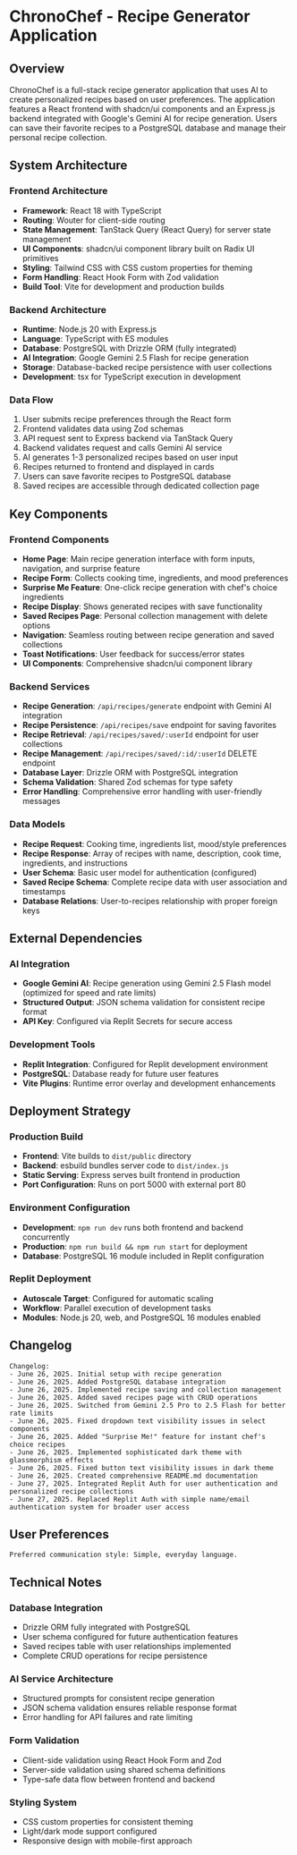 # ChronoChef - Recipe Generator Application

## Overview

ChronoChef is a full-stack recipe generator application that uses AI to create personalized recipes based on user preferences. The application features a React frontend with shadcn/ui components and an Express.js backend integrated with Google's Gemini AI for recipe generation. Users can save their favorite recipes to a PostgreSQL database and manage their personal recipe collection.

## System Architecture

### Frontend Architecture
- **Framework**: React 18 with TypeScript
- **Routing**: Wouter for client-side routing
- **State Management**: TanStack Query (React Query) for server state management
- **UI Components**: shadcn/ui component library built on Radix UI primitives
- **Styling**: Tailwind CSS with CSS custom properties for theming
- **Form Handling**: React Hook Form with Zod validation
- **Build Tool**: Vite for development and production builds

### Backend Architecture
- **Runtime**: Node.js 20 with Express.js
- **Language**: TypeScript with ES modules
- **Database**: PostgreSQL with Drizzle ORM (fully integrated)
- **AI Integration**: Google Gemini 2.5 Flash for recipe generation
- **Storage**: Database-backed recipe persistence with user collections
- **Development**: tsx for TypeScript execution in development

### Data Flow
1. User submits recipe preferences through the React form
2. Frontend validates data using Zod schemas
3. API request sent to Express backend via TanStack Query
4. Backend validates request and calls Gemini AI service
5. AI generates 1-3 personalized recipes based on user input
6. Recipes returned to frontend and displayed in cards
7. Users can save favorite recipes to PostgreSQL database
8. Saved recipes are accessible through dedicated collection page

## Key Components

### Frontend Components
- **Home Page**: Main recipe generation interface with form inputs, navigation, and surprise feature
- **Recipe Form**: Collects cooking time, ingredients, and mood preferences
- **Surprise Me Feature**: One-click recipe generation with chef's choice ingredients
- **Recipe Display**: Shows generated recipes with save functionality
- **Saved Recipes Page**: Personal collection management with delete options
- **Navigation**: Seamless routing between recipe generation and saved collections
- **Toast Notifications**: User feedback for success/error states
- **UI Components**: Comprehensive shadcn/ui component library

### Backend Services
- **Recipe Generation**: `/api/recipes/generate` endpoint with Gemini AI integration
- **Recipe Persistence**: `/api/recipes/save` endpoint for saving favorites
- **Recipe Retrieval**: `/api/recipes/saved/:userId` endpoint for user collections
- **Recipe Management**: `/api/recipes/saved/:id/:userId` DELETE endpoint
- **Database Layer**: Drizzle ORM with PostgreSQL integration
- **Schema Validation**: Shared Zod schemas for type safety
- **Error Handling**: Comprehensive error handling with user-friendly messages

### Data Models
- **Recipe Request**: Cooking time, ingredients list, mood/style preferences
- **Recipe Response**: Array of recipes with name, description, cook time, ingredients, and instructions
- **User Schema**: Basic user model for authentication (configured)
- **Saved Recipe Schema**: Complete recipe data with user association and timestamps
- **Database Relations**: User-to-recipes relationship with proper foreign keys

## External Dependencies

### AI Integration
- **Google Gemini AI**: Recipe generation using Gemini 2.5 Flash model (optimized for speed and rate limits)
- **Structured Output**: JSON schema validation for consistent recipe format
- **API Key**: Configured via Replit Secrets for secure access

### Development Tools
- **Replit Integration**: Configured for Replit development environment
- **PostgreSQL**: Database ready for future user features
- **Vite Plugins**: Runtime error overlay and development enhancements

## Deployment Strategy

### Production Build
- **Frontend**: Vite builds to `dist/public` directory
- **Backend**: esbuild bundles server code to `dist/index.js`
- **Static Serving**: Express serves built frontend in production
- **Port Configuration**: Runs on port 5000 with external port 80

### Environment Configuration
- **Development**: `npm run dev` runs both frontend and backend concurrently
- **Production**: `npm run build && npm run start` for deployment
- **Database**: PostgreSQL 16 module included in Replit configuration

### Replit Deployment
- **Autoscale Target**: Configured for automatic scaling
- **Workflow**: Parallel execution of development tasks
- **Modules**: Node.js 20, web, and PostgreSQL 16 modules enabled

## Changelog

```
Changelog:
- June 26, 2025. Initial setup with recipe generation
- June 26, 2025. Added PostgreSQL database integration
- June 26, 2025. Implemented recipe saving and collection management
- June 26, 2025. Added saved recipes page with CRUD operations
- June 26, 2025. Switched from Gemini 2.5 Pro to 2.5 Flash for better rate limits
- June 26, 2025. Fixed dropdown text visibility issues in select components
- June 26, 2025. Added "Surprise Me!" feature for instant chef's choice recipes
- June 26, 2025. Implemented sophisticated dark theme with glassmorphism effects
- June 26, 2025. Fixed button text visibility issues in dark theme
- June 26, 2025. Created comprehensive README.md documentation
- June 27, 2025. Integrated Replit Auth for user authentication and personalized recipe collections
- June 27, 2025. Replaced Replit Auth with simple name/email authentication system for broader user access
```

## User Preferences

```
Preferred communication style: Simple, everyday language.
```

## Technical Notes

### Database Integration
- Drizzle ORM fully integrated with PostgreSQL
- User schema configured for future authentication features
- Saved recipes table with user relationships implemented
- Complete CRUD operations for recipe persistence

### AI Service Architecture
- Structured prompts for consistent recipe generation
- JSON schema validation ensures reliable response format
- Error handling for API failures and rate limiting

### Form Validation
- Client-side validation using React Hook Form and Zod
- Server-side validation using shared schema definitions
- Type-safe data flow between frontend and backend

### Styling System
- CSS custom properties for consistent theming
- Light/dark mode support configured
- Responsive design with mobile-first approach